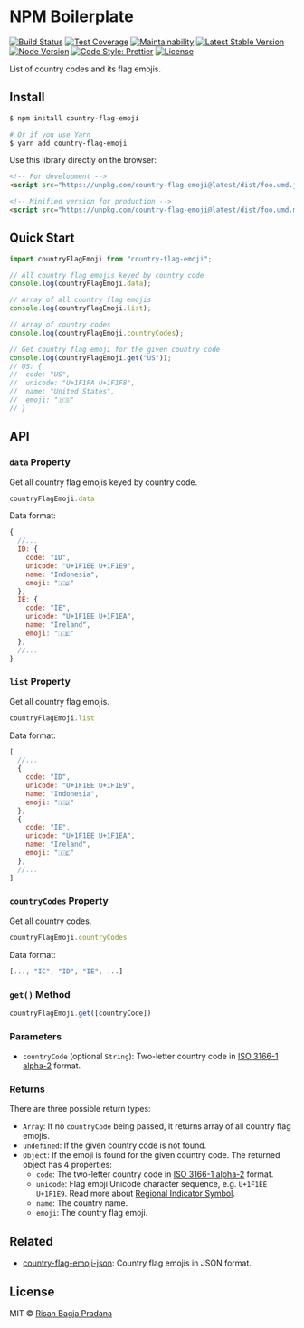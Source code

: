# NPM Boilerplate

[![Build Status](https://flat.badgen.net/travis/risan/country-flag-emoji)](https://travis-ci.org/risan/country-flag-emoji)
[![Test Coverage](https://flat.badgen.net/codeclimate/coverage/risan/country-flag-emoji)](https://codeclimate.com/github/risan/country-flag-emoji)
[![Maintainability](https://flat.badgen.net/codeclimate/maintainability/risan/country-flag-emoji)](https://codeclimate.com/github/risan/country-flag-emoji)
[![Latest Stable Version](https://flat.badgen.net/npm/v/country-flag-emoji)](https://www.npmjs.com/package/country-flag-emoji)
[![Node Version](https://flat.badgen.net/npm/node/country-flag-emoji)](https://www.npmjs.com/package/country-flag-emoji)
[![Code Style: Prettier](https://flat.badgen.net/badge/code%20style/prettier/ff69b4)](https://github.com/prettier/prettier)
[![License](https://flat.badgen.net/npm/license/country-flag-emoji)](https://github.com/risan/country-flag-emoji/blob/master/LICENSE)

List of country codes and its flag emojis.

## Install

```bash
$ npm install country-flag-emoji

# Or if you use Yarn
$ yarn add country-flag-emoji
```

Use this library directly on the browser:

```html
<!-- For development -->
<script src="https://unpkg.com/country-flag-emoji@latest/dist/foo.umd.js"></script>

<!-- Minified version for production -->
<script src="https://unpkg.com/country-flag-emoji@latest/dist/foo.umd.min.js"></script>
```

## Quick Start

```js
import countryFlagEmoji from "country-flag-emoji";

// All country flag emojis keyed by country code
console.log(countryFlagEmoji.data);

// Array of all country flag emojis
console.log(countryFlagEmoji.list);

// Array of country codes
console.log(countryFlagEmoji.countryCodes);

// Get country flag emoji for the given country code
console.log(countryFlagEmoji.get("US"));
// US: {
//  code: "US",
//  unicode: "U+1F1FA U+1F1F8",
//  name: "United States",
//  emoji: "🇺🇸"
// }
```

## API

### `data` Property

Get all country flag emojis keyed by country code.

```js
countryFlagEmoji.data
```

Data format:

```js
{
  //...
  ID: {
    code: "ID",
    unicode: "U+1F1EE U+1F1E9",
    name: "Indonesia",
    emoji: "🇮🇩"
  },
  IE: {
    code: "IE",
    unicode: "U+1F1EE U+1F1EA",
    name: "Ireland",
    emoji: "🇮🇪"
  },
  //...
}
```

### `list` Property

Get all country flag emojis.

```js
countryFlagEmoji.list
```

Data format:

```js
[
  //...
  {
    code: "ID",
    unicode: "U+1F1EE U+1F1E9",
    name: "Indonesia",
    emoji: "🇮🇩"
  },
  {
    code: "IE",
    unicode: "U+1F1EE U+1F1EA",
    name: "Ireland",
    emoji: "🇮🇪"
  },
  //...
]
```

### `countryCodes` Property

Get all country codes.

```js
countryFlagEmoji.countryCodes
```

Data format:

```js
[..., "IC", "ID", "IE", ...]
```

### `get()` Method

```js
countryFlagEmoji.get([countryCode])
```

### Parameters

* `countryCode` (optional `String`): Two-letter country code in [ISO 3166-1 alpha-2](https://en.wikipedia.org/wiki/ISO_3166-1_alpha-2) format.

### Returns

There are three possible return types:

* `Array`: If no `countryCode` being passed, it returns array of all country flag emojis.
* `undefined`: If the given country code is not found.
* `Object`: If the emoji is found for the given country code. The returned object has 4 properties:
  * `code`: The two-letter country code in [ISO 3166-1 alpha-2](https://en.wikipedia.org/wiki/ISO_3166-1_alpha-2) format.
  * `unicode`: Flag emoji Unicode character sequence, e.g. `U+1F1EE U+1F1E9`. Read more about [Regional Indicator Symbol](https://en.wikipedia.org/wiki/Regional_Indicator_Symbol).
  * `name`: The country name.
  * `emoji`: The country flag emoji.

## Related

* [country-flag-emoji-json](https://github.com/risan/country-flag-emoji-json): Country flag emojis in JSON format.

## License

MIT © [Risan Bagja Pradana](https://bagja.net)
